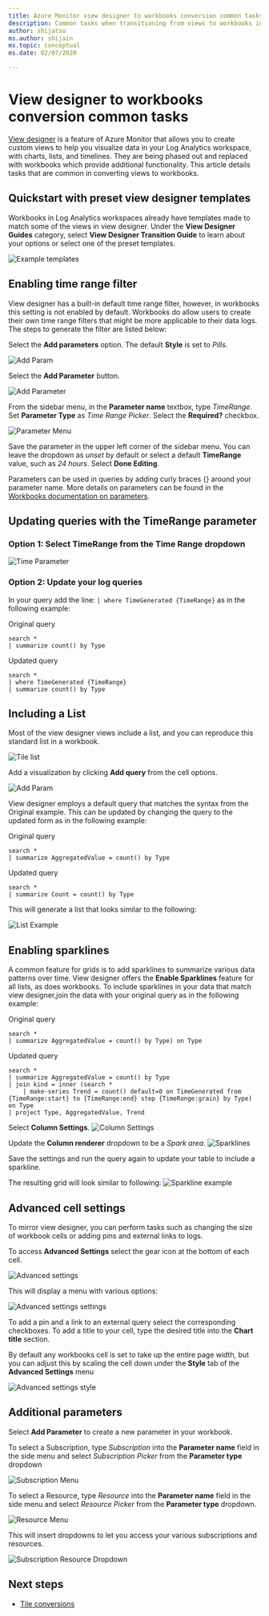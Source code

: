 ```yaml
---
title: Azure Monitor view designer to workbooks conversion common tasks
description: Common tasks when transitioning from views to workbooks in Azure Monitor.
author: shijatsu
ms.author: shijain
ms.topic: conceptual
ms.date: 02/07/2020

---
```


# View designer to workbooks conversion common tasks
[View designer](view-designer.md) is a feature of Azure Monitor that allows you to create custom views to help you visualize data in your Log Analytics workspace, with charts, lists, and timelines. They are being phased out and replaced with workbooks which provide additional functionality. This article details tasks that are common in converting views to workbooks.


## Quickstart with preset view designer templates

Workbooks in Log Analytics workspaces already have templates made to match some of the views in view designer. Under the **View Designer Guides** category, select **View Designer Transition Guide** to learn about your options or select one of the preset templates.

![Example templates](media/view-designer-conversion-tasks/templates.png)

## Enabling time range filter
View designer has a built-in default time range filter, however, in workbooks this setting is not enabled by default. Workbooks do allow users to create their own time range filters that might be more applicable to their data logs. The steps to generate the filter are listed below:

Select the **Add parameters** option. The default **Style** is set to *Pills*.

![Add Param](media/view-designer-conversion-tasks/add-param.png)

 Select the **Add Parameter** button.

![Add Parameter](media/view-designer-conversion-tasks/add-parameter.png)

From the sidebar menu, in the **Parameter name** textbox, type *TimeRange*. Set **Parameter Type** as *Time Range Picker*. Select the **Required?** checkbox.

![Parameter Menu](media/view-designer-conversion-tasks/parameter-menu.png)

Save the parameter in the upper left corner of the sidebar menu. You can leave the dropdown as *unset* by default or select a default **TimeRange** value, such as *24 hours*. Select **Done Editing**.

Parameters can be used in queries by adding curly braces {} around your parameter name. More details on parameters can be found in the [Workbooks documentation on parameters](https://github.com/microsoft/Application-Insights-Workbooks/blob/master/Documentation/Parameters/Parameters.md).

## Updating queries with the TimeRange parameter

### Option 1: Select TimeRange from the Time Range dropdown

![Time Parameter](media/view-designer-conversion-tasks/time-parameter.png)

### Option 2: Update your log queries

In your query add the line: `| where TimeGenerated {TimeRange}` as in the following example:

Original query
```KQL
search * 
| summarize count() by Type
```

Updated query
```KQL
search * 
| where TimeGenerated {TimeRange} 
| summarize count() by Type
```

## Including a List
Most of the view designer views include a list, and you can reproduce this standard list in a workbook.

![Tile list](media/view-designer-conversion-tasks/tile-list.png)

Add a visualization by clicking **Add query** from the cell options.

![Add Param](media/view-designer-conversion-tasks/add-param.png)

View designer employs a default query that matches the syntax from the Original example. This can be updated by changing the query to the updated form as in the following example:

Original query
```KQL
search * 
| summarize AggregatedValue = count() by Type
```

Updated query
```KQL
search * 
| summarize Count = count() by Type
```

This will generate a list that looks similar to the following:

![List Example](media/view-designer-conversion-tasks/list-example.png)

## Enabling sparklines
A common feature for grids is to add sparklines to summarize various data patterns over time. View designer offers the **Enable Sparklines** feature for all lists, as does workbooks. To include sparklines in your data that match view designer,join the data with your original query as in the following example:

Original query
```KQL
search *
| summarize AggregatedValue = count() by Type) on Type
```

Updated query
```KQL
search * 
| summarize AggregatedValue = count() by Type
| join kind = inner (search * 
    | make-series Trend = count() default=0 on TimeGenerated from {TimeRange:start} to {TimeRange:end} step {TimeRange:grain} by Type) on Type
| project Type, AggregatedValue, Trend
```

Select **Column Settings**.
![Column Settings](media/view-designer-conversion-tasks/column-settings.png)

Update the **Column renderer** dropdown to be a *Spark area*.
![Sparklines](media/view-designer-conversion-tasks/sparkline.png)

Save the settings and run the query again to update your table to include a sparkline.

The resulting grid will look similar to following:
![Sparkline example](media/view-designer-conversion-tasks/sparkline-example.png)

## Advanced cell settings
To mirror view designer, you can perform tasks such as changing the size of workbook cells or adding pins and external links to logs.

To access **Advanced Settings** select the gear icon at the bottom of each cell.

![Advanced settings](media/view-designer-conversion-tasks/advanced-settings.png)

This will display a menu with various options:

![Advanced settings settings](media/view-designer-conversion-tasks/advanced-settings-settings.png)

To add a pin and a link to an external query select the corresponding checkboxes. To add a title to your cell, type the desired title into the **Chart title** section.

By default any workbooks cell is set to take up the entire page width, but you can adjust this by scaling the cell down under the **Style** tab of the **Advanced Settings** menu

![Advanced settings style](media/view-designer-conversion-tasks/advanced-settings-style.png)

 
## Additional parameters
Select **Add Parameter** to create a new parameter in your workbook. 

To select a Subscription, type *Subscription* into the **Parameter name** field in the side menu and select *Subscription Picker* from the **Parameter type** dropdown

![Subscription Menu](media/view-designer-conversion-tasks/subscription-filter.png)

To select a Resource, type *Resource* into the **Parameter name** field in the side menu and select *Resource Picker* from the **Parameter type** dropdown.

![Resource Menu](media/view-designer-conversion-tasks/resource-filter.png)

This will insert dropdowns to let you access your various subscriptions and resources.

![Subscription Resource Dropdown](media/view-designer-conversion-tasks/subscription-resource.png)


## Next steps
- [Tile conversions](view-designer-conversion-tiles.md)
